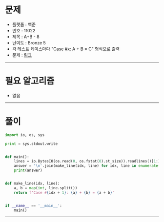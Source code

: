 # 문제
- 플랫폼 : 백준
- 번호 : 11022
- 제목 : A+B - 8
- 난이도 : Bronze 5
- 각 테스트 케이스마다 "Case #x: A + B = C" 형식으로 출력
- 문제 : <a href="https://www.acmicpc.net/problem/11022" target="_blank">링크</a>

---

# 필요 알고리즘
- 없음

---

# 풀이
```python
import io, os, sys

print = sys.stdout.write


def main():
    lines = io.BytesIO(os.read(0, os.fstat(0).st_size)).readlines()[1:]
    answer = '\n'.join(make_line(idx, line) for idx, line in enumerate(lines))
    print(answer)


def make_line(idx, line):
    a, b = map(int, line.split())
    return f'Case #{idx + 1}: {a} + {b} = {a + b}'


if __name__ == '__main__':
    main()
```

---
